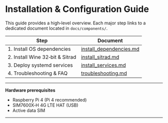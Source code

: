 
# Installation & Configuration Guide

This guide provides a high‑level overview. Each major step links to a dedicated document located in
`docs/components/`.

| Step | Document |
|------|----------|
| 1. Install OS dependencies      | [install_dependencies.md](components/install_dependencies.md) |
| 2. Install Wine 32‑bit & Sitrad | [install_sitrad.md](components/install_sitrad.md)             |
| 3. Deploy systemd services      | [install_services.md](components/install_services.md)         |
| 4. Troubleshooting & FAQ        | [troubleshooting.md](components/troubleshooting.md)           |

---

**Hardware prerequisites**

* Raspberry Pi 4 (Pi 4 recommended)
* SIM7600X‑H 4G LTE HAT (USB)
* Active data SIM

---
